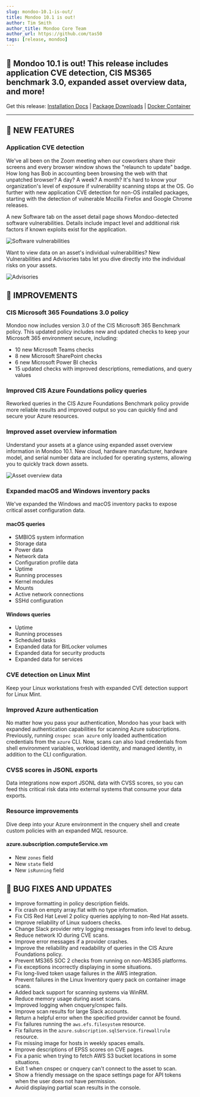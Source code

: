 ```yaml
---
slug: mondoo-10.1-is-out/
title: Mondoo 10.1 is out!
author: Tim Smith
author_title: Mondoo Core Team
author_url: https://github.com/tas50
tags: [release, mondoo]
---
```


## 🥳 Mondoo 10.1 is out! This release includes application CVE detection, CIS MS365 benchmark 3.0, expanded asset overview data, and more!

Get this release: [Installation Docs](/cnspec/) | [Package Downloads](https://releases.mondoo.com/cnspec/) | [Docker Container](https://hub.docker.com/r/mondoo/cnspec)

---

## 🎉 NEW FEATURES

### Application CVE detection

We've all been on the Zoom meeting when our coworkers share their screens and every browser window shows the "relaunch to update" badge. How long has Bob in accounting been browsing the web with that unpatched browser? A day? A week? A month? It's hard to know your organization's level of exposure if vulnerability scanning stops at the OS. Go further with new application CVE detection for non-OS installed packages, starting with the detection of vulnerable Mozilla Firefox and Google Chrome releases.

A new Software tab on the asset detail page shows Mondoo-detected software vulnerabilities. Details include impact level and additional risk factors if known exploits exist for the application.

![Software vulnerabilities](/img/releases/2024-01-30-mondoo-10.1-is-out/software_vulns.png)

Want to view data on an asset's individual vulnerabilities? New Vulnerabilities and Advisories tabs let you dive directly into the individual risks on your assets.

![Advisories](/img/releases/2024-01-30-mondoo-10.1-is-out/advisories.png)

## 🧹 IMPROVEMENTS

### CIS Microsoft 365 Foundations 3.0 policy

Mondoo now includes version 3.0 of the CIS Microsoft 365 Benchmark policy. This updated policy includes new and updated checks to keep your Microsoft 365 environment secure, including:

- 10 new Microsoft Teams checks
- 8 new Microsoft SharePoint checks
- 6 new Microsoft Power BI checks
- 15 updated checks with improved descriptions, remediations, and query values

### Improved CIS Azure Foundations policy queries

Reworked queries in the CIS Azure Foundations Benchmark policy provide more reliable results and improved output so you can quickly find and secure your Azure resources.

### Improved asset overview information

Understand your assets at a glance using expanded asset overview information in Mondoo 10.1. New cloud, hardware manufacturer, hardware model, and serial number data are included for operating systems, allowing you to quickly track down assets.

![Asset overview data](/img/releases/2024-01-30-mondoo-10.1-is-out/asset_overview.png)

### Expanded macOS and Windows inventory packs

We've expanded the Windows and macOS inventory packs to expose critical asset configuration data.

#### macOS queries

- SMBIOS system information
- Storage data
- Power data
- Network data
- Configuration profile data
- Uptime
- Running processes
- Kernel modules
- Mounts
- Active network connections
- SSHd configuration

#### Windows queries

- Uptime
- Running processes
- Scheduled tasks
- Expanded data for BitLocker volumes
- Expanded data for security products
- Expanded data for services

### CVE detection on Linux Mint

Keep your Linux workstations fresh with expanded CVE detection support for Linux Mint.

### Improved Azure authentication

No matter how you pass your authentication, Mondoo has your back with expanded authentication capabilities for scanning Azure subscriptions. Previously, running `cnspec scan azure` only loaded authentication credentials from the `azure` CLI. Now, scans can also load credentials from shell environment variables, workload identity, and managed identity, in addition to the CLI configuration.

### CVSS scores in JSONL exports

Data integrations now export JSONL data with CVSS scores, so you can feed this critical risk data into external systems that consume your data exports.

### Resource improvements

Dive deep into your Azure environment in the cnquery shell and create custom policies with an expanded MQL resource.

#### azure.subscription.computeService.vm

- New `zones` field
- New `state` field
- New `isRunning` field

## 🐛 BUG FIXES AND UPDATES

- Improve formatting in policy description fields.
- Fix crash on empty array.flat with no type information.
- Fix CIS Red Hat Level 2 policy queries applying to non-Red Hat assets.
- Improve reliability of Linux sudoers checks.
- Change Slack provider retry logging messages from info level to debug.
- Reduce network IO during CVE scans.
- Improve error messages if a provider crashes.
- Improve the reliability and readability of queries in the CIS Azure Foundations policy.
- Prevent MS365 SOC 2 checks from running on non-MS365 platforms.
- Fix exceptions incorrectly displaying in some situations.
- Fix long-lived token usage failures in the AWS integration.
- Prevent failures in the Linux Inventory query pack on container image scans.
- Added back support for scanning systems via WinRM.
- Reduce memory usage during asset scans.
- Improved logging when cnquery/cnspec fails.
- Improve scan results for large Slack accounts.
- Return a helpful error when the specified provider cannot be found.
- Fix failures running the `aws.efs.filesystem` resource.
- Fix failures in the `azure.subscription.sqlService.firewallrule` resource.
- Fix missing image for hosts in weekly spaces emails.
- Improve descriptions of EPSS scores on CVE pages.
- Fix a panic when trying to fetch AWS S3 bucket locations in some situations.
- Exit 1 when cnspec or cnquery can't connect to the asset to scan.
- Show a friendly message on the space settings page for API tokens when the user does not have permission.
- Avoid displaying partial scan results in the console.
